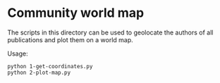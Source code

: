# Community world map

The scripts in this directory can be used to geolocate the authors
of all publications and plot them on a world map.

Usage:
```
python 1-get-coordinates.py
python 2-plot-map.py
```

